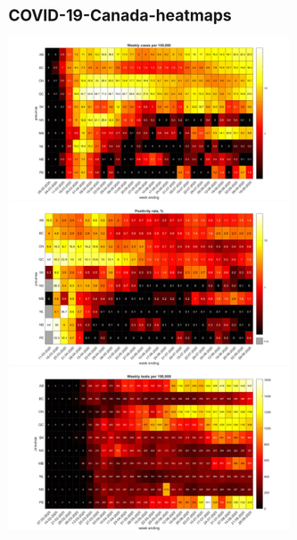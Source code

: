 # COVID-19-Canada-heatmaps
![COVID-19 Cases per 100K](heatmap_cases_per100K.png?view=raw)
![COVID-19 Positivity Rate](positivity_rate.png?view=raw)
![COVID-19 Positivity Rate](tests_per100K.png?view=raw)
